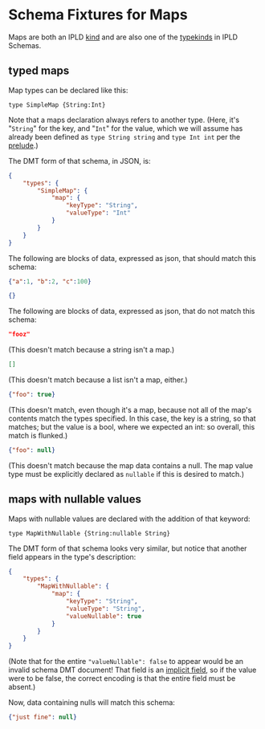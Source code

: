 Schema Fixtures for Maps
========================

Maps are both an IPLD [kind](/docs/data-model/kinds/)
and are also one of the [typekinds](/docs/schemas/features/typekinds/) in IPLD Schemas.



typed maps
----------

Map types can be declared like this:

[testmark]:# (map-basic/schema.ipldsch)
```ipldsch
type SimpleMap {String:Int}
```

Note that a maps declaration always refers to another type.
(Here, it's "`String`" for the key, and "`Int`" for the value,
which we will assume has already been defined as `type String string`
and `type Int int` per the [prelude](/specs/schemas/prelude/).)

The DMT form of that schema, in JSON, is:

[testmark]:# (map-basic/schema.dmt.json)
```json
{
	"types": {
		"SimpleMap": {
			"map": {
				"keyType": "String",
				"valueType": "Int"
			}
		}
	}
}
```

The following are blocks of data, expressed as json, that should match this schema:

[testmark]:# (map-basic/match/basic)
```json
{"a":1, "b":2, "c":100}
```

[testmark]:# (map-basic/match/empty)
```json
{}
```

The following are blocks of data, expressed as json, that do not match this schema:

[testmark]:# (map-basic/nomatch/string)
```json
"fooz"
```

(This doesn't match because a string isn't a map.)

[testmark]:# (map-basic/nomatch/list)
```json
[]
```

(This doesn't match because a list isn't a map, either.)

[testmark]:# (map-basic/nomatch/mixed-contents)
```json
{"foo": true}
```

(This doesn't match, even though it's a map,
because not all of the map's contents match the types specified.
In this case, the key is a string, so that matches;
but the value is a bool, where we expected an int:
so overall, this match is flunked.)

[testmark]:# (map-basic/nomatch/null-contents)
```json
{"foo": null}
```

(This doesn't match because the map data contains a null.
The map value type must be explicitly declared as `nullable` if this is desired to match.)



maps with nullable values
-------------------------

Maps with nullable values are declared with the addition of that keyword:

[testmark]:# (map-nullable/schema.ipldsch)
```ipldsch
type MapWithNullable {String:nullable String}
```

The DMT form of that schema looks very similar,
but notice that another field appears in the type's description:

[testmark]:# (map-nullable/schema.dmt.json)
```json
{
	"types": {
		"MapWithNullable": {
			"map": {
				"keyType": "String",
				"valueType": "String",
				"valueNullable": true
			}
		}
	}
}
```

(Note that for the entire `"valueNullable": false` to appear would be an invalid schema DMT document!
That field is an [implicit field](/docs/schemas/features/typekinds/#fields-with-implicit-values),
so if the value were to be false, the correct encoding is that the entire field must be absent.)

Now, data containing nulls will match this schema:

[testmark]:# (map-nullable/match/null-contents)
```json
{"just fine": null}
```
